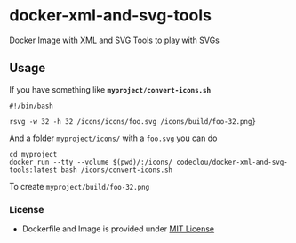 # docker-xml-and-svg-tools
Docker Image with XML and SVG Tools to play with SVGs

## Usage

If you have something like **`myproject/convert-icons.sh`**

```
#!/bin/bash

rsvg -w 32 -h 32 /icons/icons/foo.svg /icons/build/foo-32.png}
```

And a folder `myproject/icons/` with a `foo.svg` you can do

```
cd myproject
docker run --tty --volume $(pwd)/:/icons/ codeclou/docker-xml-and-svg-tools:latest bash /icons/convert-icons.sh
```

To create `myproject/build/foo-32.png`

### License

  * Dockerfile and Image is provided under [MIT License](https://github.com/codeclou/docker-xml-and-svg-tools/blob/master/LICENSE.md)
